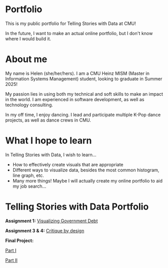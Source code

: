 # Portfolio
This is my public portfolio for Telling Stories with Data at CMU!  

In the future, I want to make an actual online portfolio, but I don't know where I would build it. 

# About me
My name is Helen (she/her/hers). I am a CMU Heinz MISM (Master in Information Systems Management) student, looking to graduate in Summer 2025!

My passion lies in using both my technical and soft skills to make an impact in the world. I am experienced in software development, as well as technology consulting. 

In my off time, I enjoy dancing. I lead and participate multiple K-Pop dance projects, as well as dance crews in CMU. 


# What I hope to learn
In Telling Stories with Data, I wish to learn... 

- How to effectively create visuals that are appropriate
- Different ways to visualize data, besides the most common histogram, line graph, etc.
- Many more things! Maybe I will actually create my online portfolio to aid my job search...

# Telling Stories with Data Portfolio

**Assignment 1:** [Visualizing Government Debt](./govDebt/visualizing-government-debt.md)

**Assignment 3 & 4:** [Critique by design](./NYCTemp/critique-by-design.md)


<!-- ## Final project -->
<!-- Here it might be helpful to include a high-level description of your final project.  -->
**Final Project:** 

[Part I](./finalProject/part1.md)

[Part II](./finalProject/part2.md)
<!--[Part II](final-project-part-two)
Part III(final-project-part-three)-->
